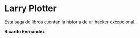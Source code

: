 # Larry Plotter

Esta saga de libros cuentan la historia de un hacker excepcional.

**Ricardo Hernández**


